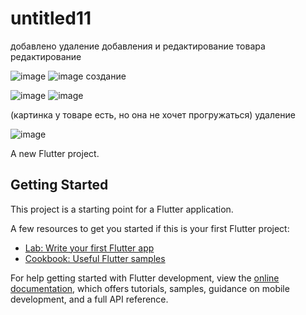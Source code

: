 # untitled11
добавлено удаление добавления и редактирование товара
редактирование

![image](https://github.com/user-attachments/assets/40dc1b4c-ff78-4809-aeae-d75e8ad0c7ad)
![image](https://github.com/user-attachments/assets/244e3cfa-a44f-4f86-a356-def1f4f9e6b5)
создание

![image](https://github.com/user-attachments/assets/3e0cbd1a-28c4-49c1-9dfa-6ca3468f8153)
![image](https://github.com/user-attachments/assets/11f15467-6fd4-4b06-b221-780142b6bc2b)

(картинка у товаре есть, но она не хочет прогружаться)
удаление

![image](https://github.com/user-attachments/assets/52c004e5-9da3-4cc2-aa48-1a4a88ef52a5)


A new Flutter project.

## Getting Started

This project is a starting point for a Flutter application.

A few resources to get you started if this is your first Flutter project:

- [Lab: Write your first Flutter app](https://docs.flutter.dev/get-started/codelab)
- [Cookbook: Useful Flutter samples](https://docs.flutter.dev/cookbook)

For help getting started with Flutter development, view the
[online documentation](https://docs.flutter.dev/), which offers tutorials,
samples, guidance on mobile development, and a full API reference.
